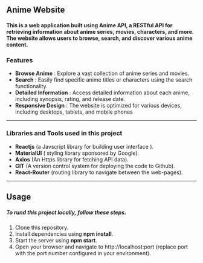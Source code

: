 ## Anime Website
#### This is a web application built using Anime API, a RESTful API for retrieving information about anime series, movies, characters, and more. The website allows users to browse, search, and discover various anime content.
### Features
* **Browse Anime** : Explore a vast collection of anime series and movies.
* **Search** : Easily find specific anime titles or characters using the search functionality.
* **Detailed Information** :  Access detailed information about each anime, including synopsis, rating, and release date.
*  **Responsive Design** : The website is optimized for various devices, including desktops, tablets, and mobile phones

***
###  Libraries and Tools used in this project
* **Reactjs** (a Javscript library for building user interface ).
*  **MaterialUI** ( styling library sponsored by Google).
*  **Axios** (An Https library for fetching API data).
*  **GIT** (A version control system for deploying the code to Github).
*  **React-Router** (routing library to navigate between the web-pages).
 ___
## Usage
##### To rund this project locally, follow these steps.
1. Clone this repository.
2. Install dependencies using **npm install**.
3. Start the server using **npm start**.
4. Open your browser and navigate to http://localhost:port (replace port with the port number configured in your environment).

